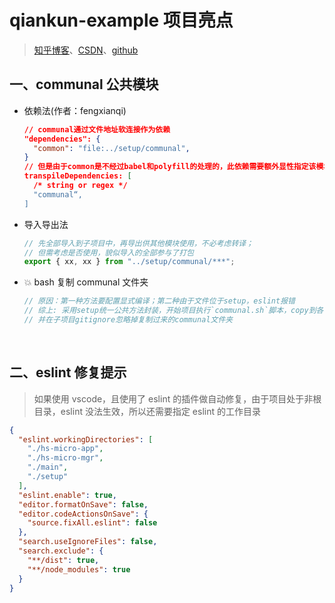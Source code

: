# qiankun-example 项目亮点

> [知乎博客](https://juejin.cn/post/6875462470593904653)、[CSDN](https://blog.csdn.net/a1998321/article/details/108758033)、[github](https://github.com/fengxianqi/qiankun-example)

## 一、communal 公共模块

- 依赖法(作者：fengxianqi)

  ```json
  // communal通过文件地址软连接作为依赖
  "dependencies": {
    "common": "file:../setup/communal",
  }
  // 但是由于common是不经过babel和polyfill的处理的，此依赖需要额外显性指定该模块需要编译
  transpileDependencies: [
    /* string or regex */
    "communal“,
  ]
  ```

- 导入导出法

  ```js
  // 先全部导入到子项目中，再导出供其他模块使用，不必考虑转译；
  // 但需考虑是否使用，貌似导入的全部参与了打包
  export { xx, xx } from "../setup/communal/***";
  ```

- 💥 bash 复制 communal 文件夹

  ```js
  // 原因：第一种方法要配置显式编译；第二种由于文件位于setup，eslint报错
  // 综上: 采用setup统一公共方法封装，开始项目执行`communal.sh`脚本，copy到各个子项目
  // 并在子项目gitignore忽略掉复制过来的communal文件夹
  ```

<br/>

## 二、eslint 修复提示

> 如果使用 vscode，且使用了 eslint 的插件做自动修复，由于项目处于非根目录，eslint 没法生效，所以还需要指定 eslint 的工作目录

```json
{
  "eslint.workingDirectories": [
    "./hs-micro-app",
    "./hs-micro-mgr",
    "./main",
    "./setup"
  ],
  "eslint.enable": true,
  "editor.formatOnSave": false,
  "editor.codeActionsOnSave": {
    "source.fixAll.eslint": false
  },
  "search.useIgnoreFiles": false,
  "search.exclude": {
    "**/dist": true,
    "**/node_modules": true
  }
}
```
